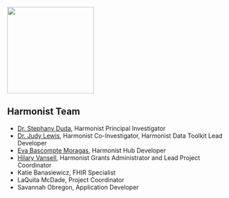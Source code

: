 [<img src="http://dataharmonist.org/logo.png" width="200" />](http://dataharmonist.org)

## Harmonist Team

- [Dr. Stephany Duda](mailto:stephany.duda@vumc.org), Harmonist Principal Investigator
- [Dr. Judy Lewis](mailto:judy.lewis@vumc.org), Harmonist Co-Investigator, Harmonist Data Toolkit Lead Developer
- [Eva Bascompte Moragas](mailto:eva.bascompte.moragas@vumc.org), Harmonist Hub Developer
- [Hilary Vansell](mailto:hilary.vansell@vumc.org), Harmonist Grants Administrator and Lead Project Coordinator
- Katie Banasiewicz, FHIR Specialist
- LaQuita McDade, Project Coordinator
- Savannah Obregon, Application Developer
